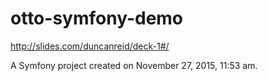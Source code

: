 otto-symfony-demo
=================

http://slides.com/duncanreid/deck-1#/

A Symfony project created on November 27, 2015, 11:53 am.
